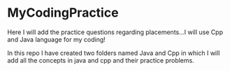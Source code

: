 # MyCodingPractice
Here I will add the practice questions regarding placements...I will use Cpp and Java language for my coding!


In this repo I have created two folders named Java and Cpp in which I will add all the concepts in java and cpp and their practice problems.
